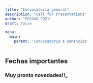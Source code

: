 ```yaml
---
title: "Convocatoria general"
description: "Call for Presentations"
author: "FOSS4G 2021"
draft: false

menu:
  main:
    parent: 'Convocatoria a ponencias'
---
```


## Fechas importantes

### **Muy pronto novedades!!_**